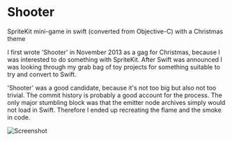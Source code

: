 Shooter
=======

SpriteKit mini-game in swift (converted from Objective-C) with a Christmas theme

I first wrote 'Shooter' in November 2013 as a gag for Christmas, because I was interested 
to do something with SpriteKit. After Swift was announced I was looking through my grab bag
of toy projects for something suitable to try and convert to Swift.

'Shooter' was a good candidate, because it's not too big but also not too trivial. The commit
history is probably a good account for the process. The only major stumbling block was that
the emitter node archives simply would not load in Swift. Therefore I ended up recreating the 
flame and the smoke in code.

![Screenshot](https://raw.github.com/sas71/Shooter/master/Screen%20shot.png)
